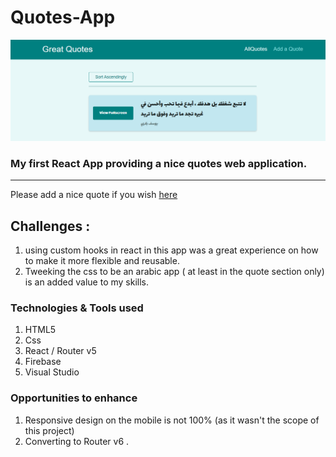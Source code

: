 # Quotes-App

![ScreenShot](/public/SCREENSHOT.png)

### My first React App providing a nice quotes web application.

---

Please add a nice quote if you wish [here](https://yosefquotes.netlify.app/all-quotes)

## Challenges :

1. using custom hooks in react in this app was a great experience on how to make it more flexible and reusable.
2. Tweeking the css to be an arabic app ( at least in the quote section only) is an added value to my skills.

### Technologies & Tools used

1. HTML5
2. Css
3. React / Router v5
4. Firebase
5. Visual Studio

### Opportunities to enhance

1. Responsive design on the mobile is not 100% (as it wasn't the scope of this project)
2. Converting to Router v6 .
